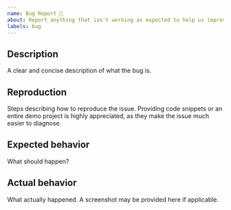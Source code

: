 ```yaml
---
name: Bug Report 🐞
about: Report anything that isn't working as expected to help us improve
labels: bug
---
```


## Description

A clear and concise description of what the bug is.

## Reproduction

Steps describing how to reproduce the issue. Providing code snippets or an entire demo project is highly appreciated, as they make the issue much easier to diagnose.

## Expected behavior

What should happen?

## Actual behavior

What actually happened. A screenshot may be provided here if applicable.
